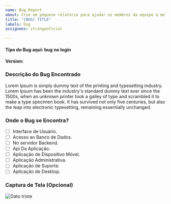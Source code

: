 ```yaml
---
name: Bug Report
about: Crie um pequeno relatório para ajudar os membros da equipe a melhorar o nosso  projeto.
title: "[BUG] TITLE"
labels: bug
assignees: strangeoficial

---
```


<!--Nos diga o Tipo do Bug-->
#### Tipo do Bug aqui: bug no login

#### Version: 

### Descrição do Bug Encontrado
<!--Substitua o texto abaixo pelo seu-->

Lorem Ipsum is simply dummy text of the printing and typesetting industry. Lorem Ipsum has been the industry's standard dummy text ever since the 1500s, when an unknown printer took a galley of type and scrambled it to make a type specimen book. It has survived not only five centuries, but also the leap into electronic typesetting, remaining essentially unchanged.

### Onde o Bug se Encontra?
<!--Não Delete nenhum item abaixo-->

- [ ] Interface de Usuário.
- [ ] Acesso ao Banco de Dados.
- [ ] No servidor Backend.
- [ ] Api Da Aplicação.
- [ ] Aplicação de Dispositivo Móvel.
- [ ] Aplicação Administrativa.
- [ ] Aplicação de Suporte.
- [ ] Aplicação de Desktop.

### Captura de Tela (Opcional)
![Gato triste](https://gifs.eco.br/wp-content/uploads/2021/09/gifs-sad-cat-1.gif)
